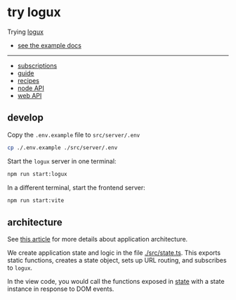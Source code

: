 # try logux
Trying [logux](https://logux.org/)

* [see the example docs](./docs/EXAMPLE.md)

-------

* [subscriptions](https://logux.org/guide/concepts/subscription/)
* [guide](https://logux.org/guide/architecture/core/)
* [recipes](https://logux.org/recipes/authentication/)
* [node API](https://logux.org/node-api/)
* [web API](https://logux.org/web-api/)

## develop

Copy the `.env.example` file to `src/server/.env`

```sh
cp ./.env.example ./src/server/.env
```

Start the `logux` server in one terminal:

```sh
npm run start:logux
```

In a different terminal, start the frontend server:

```sh
npm run start:vite
```

## architecture

See [this article](https://gomakethings.com/easier-state-management-with-preact-signals/) for more details about
application architecture.

We create application state and logic in the file [./src/state.ts](./src/state.ts). 
This exports static functions, creates a state object, sets up URL routing, and
subscribes to `logux`.

In the view code, you would call the functions exposed in [state](./src/state.ts)
with a state instance in response to DOM events.
